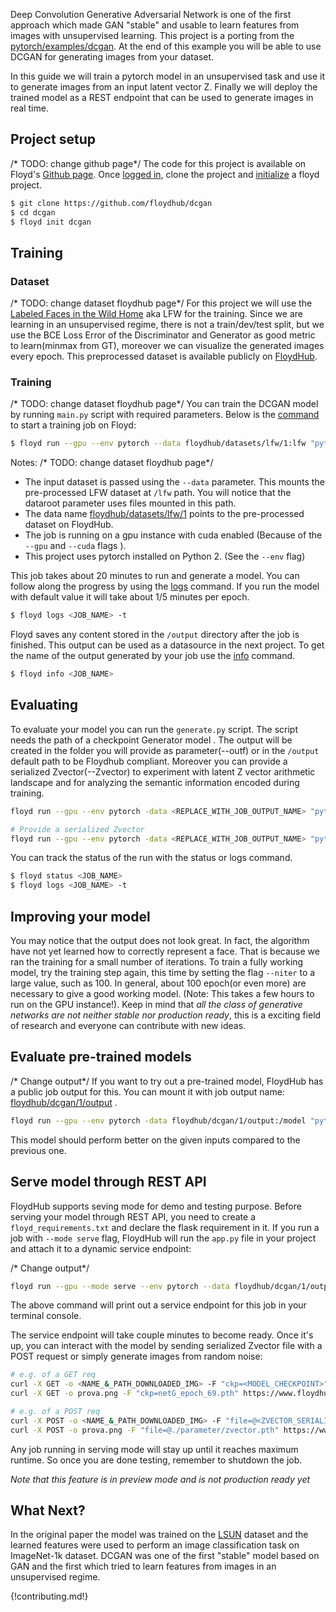 Deep Convolution Generative Adversarial Network is one of the first approach which made GAN "stable" and usable to learn features from images with unsupervised learning. This project is a porting from the [pytorch/examples/dcgan](https://github.com/pytorch/examples/tree/master/dcgan). At the end of this example you will be able to use DCGAN for generating images from your dataset.

In this guide we will train a pytorch model in an unsupervised task and use it to
generate images from an input latent vector Z. Finally we will deploy the trained model as a
REST endpoint that can be used to generate images in real time.

## Project setup
/* TODO: change github page*/
The code for this project is available on Floyd's [Github page](https://github.com/floydhub/dcgan). Once [logged in](../commands/login), clone the project and [initialize](../commands/init) a floyd project.

```bash
$ git clone https://github.com/floydhub/dcgan
$ cd dcgan
$ floyd init dcgan
```

## Training

### Dataset
/* TODO: change dataset floydhub page*/
For this project we will use the [Labeled Faces in the Wild Home](http://vis-www.cs.umass.edu/lfw/) aka LFW for the training.
Since we are learning in an unsupervised regime, there is not a train/dev/test split, but we use the BCE Loss Error of the Discriminator and Generator as good metric to learn(minmax from GT), moreover we can visualize the generated images every epoch.
This preprocessed dataset is available publicly on
[FloydHub](https://www.floydhub.com/floydhub/datasets/lfw/1).


### Training
/* TODO: change dataset floydhub page*/
You can train the DCGAN model by running `main.py` script with required
parameters. Below is the [command](../commands/run) to start a training job on Floyd:

```bash
$ floyd run --gpu --env pytorch --data floydhub/datasets/lfw/1:lfw "python main.py --dataset lfw --dataroot /lfw --outf /output --cuda --ngpu 1 --niter 20"
```

Notes:
/* TODO: change dataset floydhub page*/
- The input dataset is passed using the `--data` parameter. This mounts the pre-processed
LFW dataset at `/lfw` path. You will notice that the dataroot parameter uses files
mounted in this path.
- The data name [floydhub/datasets/lfw/1](https://www.floydhub.com/floydhub/datasets/lfw/1)
points to the pre-processed dataset on FloydHub.
- The job is running on a gpu instance with cuda enabled (Because of the `--gpu` and `--cuda` flags ).
- This project uses pytorch installed on Python 2. (See the `--env` flag)

This job takes about 20 minutes to run and generate a model. You can follow along the progress
by using the [logs](../commands/logs.md) command. If you run the model with default value it will take about 1/5 minutes per epoch.

```bash
$ floyd logs <JOB_NAME> -t
```

Floyd saves any content stored in the `/output` directory after the job is
finished. This output can be used as a datasource in the next project.  To get
the name of the output generated by your job use the
[info](../commands/info.md) command.

```bash
$ floyd info <JOB_NAME>
```


## Evaluating

To evaluate your model you can run the `generate.py` script. The script needs the path of a checkpoint Generator model .
The output will be created in the folder you will provide as parameter(--outf) or in the `/output` default path to be Floydhub compliant.
Moreover you can provide a serialized Zvector(--Zvector) to experiment with latent Z vector arithmetic landscape and for analyzing the semantic information encoded during training.

```bash
floyd run --gpu --env pytorch -data <REPLACE_WITH_JOB_OUTPUT_NAME> "python generator.py --netG <REPLACE_WITH_MODEL_CHECKPOINT_PATH>"

# Provide a serialized Zvector
floyd run --gpu --env pytorch -data <REPLACE_WITH_JOB_OUTPUT_NAME> "python generator.py --netG <REPLACE_WITH_MODEL_CHECKPOINT_PATH> --Zvector <REPLACE_WITH_SERIALIZED_Z_VECTOR_PATH>"
```

You can track the status of the run with the status or logs command.

```bash
$ floyd status <JOB_NAME>
$ floyd logs <JOB_NAME> -t
```


## Improving your model

You may notice that the output does not look great. In fact, the algorithm have not yet learned how to correctly represent a face.
That is because we ran the training for a small number of iterations. To train a fully working model, try the training step again, this time by setting the flag `--niter` to a large value, such as 100. In general, about 100 epoch(or even more) are necessary to give a good
working model. (Note: This takes a few hours to run on the GPU instance!).
Keep in mind that *all the class of generative networks are not neither stable nor production ready*, this is a exciting field of research and everyone can contribute with new ideas.

## Evaluate pre-trained models
/* Change output*/
If you want to try out a pre-trained model, FloydHub has a public job output for
this. You can mount it with job output name:
[floydhub/dcgan/1/output](https://www.floydhub.com/floydhub/projects/dcgan/1/output)
.

```bash
floyd run --gpu --env pytorch -data floydhub/dcgan/1/output:/model "python generator.py --netG /model/netG_epoch_99.pth"
```

This model should perform better on the given inputs compared to the previous one.


## Serve model through REST API

FloydHub supports seving mode for demo and testing purpose. Before serving your model through REST API,
you need to create a `floyd_requirements.txt` and declare the flask requirement in it. If you run a job
with `--mode serve` flag, FloydHub will run the `app.py` file in your project
and attach it to a dynamic service endpoint:


/* Change output*/
```bash
floyd run --gpu --mode serve --env pytorch --data floydhub/dcgan/1/output:/model:model
```

The above command will print out a service endpoint for this job in your terminal console.

The service endpoint will take couple minutes to become ready. Once it's up, you can interact with the model by sending serialized Zvector file with a POST request or simply generate images from random noise:

```bash
# e.g. of a GET req
curl -X GET -o <NAME_&_PATH_DOWNLOADED_IMG> -F "ckp=<MODEL_CHECKPOINT>" <SERVICE_ENDPOINT>
curl -X GET -o prova.png -F "ckp=netG_epoch_69.pth" https://www.floydhub.com/expose/hellllllllllllllo!!!!

# e.g. of a POST req
curl -X POST -o <NAME_&_PATH_DOWNLOADED_IMG> -F "file=@<ZVECTOR_SERIALIZED_PATH>" <SERVICE_ENDPOINT>
curl -X POST -o prova.png -F "file=@./parameter/zvector.pth" https://www.floydhub.com/expose/hellllllllllllllo!!!!
```

Any job running in serving mode will stay up until it reaches maximum runtime. So
once you are done testing, remember to shutdown the job.

*Note that this feature is in preview mode and is not production ready yet*


## What Next?

In the original paper the model was trained on the [LSUN](http://www.yf.io/p/lsun) dataset and the learned features were used to perform an image classification task on ImageNet-1k dataset. DCGAN was one of the first "stable" model based on GAN and the first which tried to learn features from images in an unsupervised regime.

{!contributing.md!}
